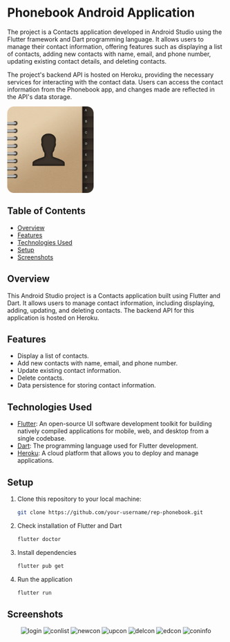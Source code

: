 # Phonebook Android Application
The project is a Contacts application developed in Android Studio using the Flutter framework and Dart programming language. It allows users to manage their contact information, offering features such as displaying a list of contacts, adding new contacts with name, email, and phone number, updating existing contact details, and deleting contacts.

The project's backend API is hosted on Heroku, providing the necessary services for interacting with the contact data. Users can access the contact information from the Phonebook app, and changes made are reflected in the API's data storage.

<img width="200" align="center" alt="portfolio_view" src="https://github.com/jannclaude/rep-phonebook/blob/master/images/phonepage_icon.png">



## Table of Contents

- [Overview](#overview)
- [Features](#features)
- [Technologies Used](#technologies-used)
- [Setup](#setup)
- [Screenshots](#screenshots)

## Overview

This Android Studio project is a Contacts application built using Flutter and Dart. It allows users to manage contact information, including displaying, adding, updating, and deleting contacts. The backend API for this application is hosted on Heroku.

## Features

- Display a list of contacts.
- Add new contacts with name, email, and phone number.
- Update existing contact information.
- Delete contacts.
- Data persistence for storing contact information.

## Technologies Used

- [Flutter](https://flutter.dev/): An open-source UI software development toolkit for building natively compiled applications for mobile, web, and desktop from a single codebase.
- [Dart](https://dart.dev/): The programming language used for Flutter development.
- [Heroku](https://www.heroku.com/): A cloud platform that allows you to deploy and manage applications.

## Setup

1. Clone this repository to your local machine:

   ```bash
   git clone https://github.com/your-username/rep-phonebook.git

2. Check installation of Flutter and Dart
   ```bash
   flutter doctor

3. Install dependencies
   ```bash
   flutter pub get

4. Run the application
   ```bash
   flutter run

## Screenshots
<div class = "screen" align="center" >
<img width="200" alt="login" src="https://github.com/jannclaude/rep-phonebook/blob/master/images/screenshots/login.jpg">
<img width="200" alt="conlist" src="https://github.com/jannclaude/rep-phonebook/blob/master/images/screenshots/contactlist.jpg">
<img width="200" alt="newcon" src="https://github.com/jannclaude/rep-phonebook/blob/master/images/screenshots/newcontact.jpg">
<img width="200" alt="upcon" src="https://github.com/jannclaude/rep-phonebook/blob/master/images/screenshots/updatecontact.jpg">
<img width="200" alt="delcon" src="https://github.com/jannclaude/rep-phonebook/blob/master/images/screenshots/deletecontact.jpg">
<img width="200" alt="edcon" src="https://github.com/jannclaude/rep-phonebook/blob/master/images/screenshots/editcontact.jpg">
<img width="200" alt="coninfo" src="https://github.com/jannclaude/rep-phonebook/blob/master/images/screenshots/contactinfo.jpg">
</div>
